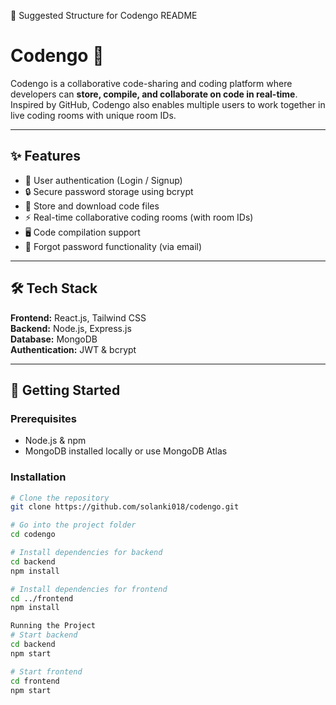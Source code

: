 📌 Suggested Structure for Codengo README
# Codengo 🚀

Codengo is a collaborative code-sharing and coding platform where developers can **store, compile, and collaborate on code in real-time**. Inspired by GitHub, Codengo also enables multiple users to work together in live coding rooms with unique room IDs.

---

## ✨ Features
- 🔑 User authentication (Login / Signup)  
- 🔒 Secure password storage using bcrypt  
- 📂 Store and download code files  
- ⚡ Real-time collaborative coding rooms (with room IDs)  
- 🖥️ Code compilation support  
- 📧 Forgot password functionality (via email)  

---

## 🛠️ Tech Stack
**Frontend:** React.js, Tailwind CSS  
**Backend:** Node.js, Express.js  
**Database:** MongoDB  
**Authentication:** JWT & bcrypt  

---

## 🚀 Getting Started

### Prerequisites
- Node.js & npm  
- MongoDB installed locally or use MongoDB Atlas  

### Installation
```bash
# Clone the repository
git clone https://github.com/solanki018/codengo.git

# Go into the project folder
cd codengo

# Install dependencies for backend
cd backend
npm install

# Install dependencies for frontend
cd ../frontend
npm install

Running the Project
# Start backend
cd backend
npm start

# Start frontend
cd frontend
npm start
